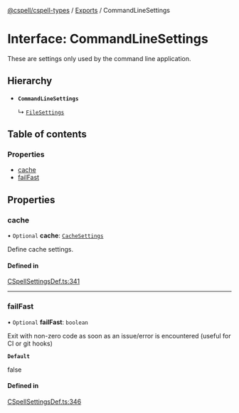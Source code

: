 [@cspell/cspell-types](../README.md) / [Exports](../modules.md) / CommandLineSettings

# Interface: CommandLineSettings

These are settings only used by the command line application.

## Hierarchy

- **`CommandLineSettings`**

  ↳ [`FileSettings`](FileSettings.md)

## Table of contents

### Properties

- [cache](CommandLineSettings.md#cache)
- [failFast](CommandLineSettings.md#failfast)

## Properties

### cache

• `Optional` **cache**: [`CacheSettings`](CacheSettings.md)

Define cache settings.

#### Defined in

[CSpellSettingsDef.ts:341](https://github.com/streetsidesoftware/cspell/blob/bc3346a/packages/cspell-types/src/CSpellSettingsDef.ts#L341)

___

### failFast

• `Optional` **failFast**: `boolean`

Exit with non-zero code as soon as an issue/error is encountered (useful for CI or git hooks)

**`Default`**

false

#### Defined in

[CSpellSettingsDef.ts:346](https://github.com/streetsidesoftware/cspell/blob/bc3346a/packages/cspell-types/src/CSpellSettingsDef.ts#L346)
